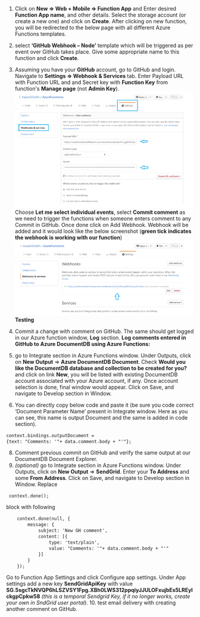1. Click on **New => Web + Mobile => Function App** and Enter desired **Function App name**, and other details. Select the storage account (or create a new one) and click on **Create**.
After clicking on new function, you will be redirected to the below page with all different Azure Functions templates.

2. select **‘GitHub Webhook – Node’** template which will be triggered as per event over GitHub takes place. Give some appropriate name to this function and click **Create**. 

3. Assuming you have your **GitHub** account, go to GitHub and login. Navigate to **Settings => Webhook & Services** tab. Enter Payload URL with Function URL and and Secret key with **Function Key** from function's **Manage page** (not **Admin Key**).
![github webhooks settings](images/Azure-Functions-7.png)
Choose **Let me select individual events**,  select **Commit comment** as we need to trigger the functions when someone enters comment to any Commit in GitHub.
Once done click on Add Webhook.
Webhook will be added and it would look like the below screenshot (**green tick indicates the webhook is working with our function**)
![github webhooks settings](images/Azure-Functions-9.png)
**Testing**
4. Commit a change with comment on GitHub.
The same should get logged in our Azure function window, **Log** section.
**Log comments entered in GitHub to Azure DocumentDB using Azure Functions:**
6. go to Integrate section in Azure Functions window. Under Outputs, click on **New Output** => **Azure DocumentDB Document**. Check **Would you like the DocumentDB database and collection to be created for you?** and click on link **New**, you will be listed with existing DocumentDB account associated with your Azure account, if any. 
Once account selection is done, final window would appear. Click on Save, and navigate to Develop section in Window.
7. You can directly copy below code and paste it (be sure you code correct ‘Document Parameter Name’ present in Integrate window. Here as you can see, this name is output
Document and the same is added in code section).
```#node
context.bindings.outputDocument =
{text: "Comments: '"+ data.comment.body + "'"};
```
8. Comment previous commit on GitHub and verify the same output at our DocumentDB Document Explorer.
9. *(optional)* go to Integrate section in Azure Functions window. Under Outputs, click on **New Output** => **SendGrid**. Enter your **To Address** and some **From Address**. Click on Save, and navigate to Develop section in Window. Replace 
```#js
 context.done();
```
block with following
```#js
    context.done(null, {
        message: {
            subject: 'New GH comment',
            content: [{
                type: 'text/plain',
                value: "Comments: '"+ data.comment.body + "'"
            }]
        }
    });
```
Go to Function App Settings and click Configure app settings. Under App settings add a new key **SendGridApiKey** with value **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** *(this is a temporal Sendgrid Key, if it no longer works, create your own in SndGrid user portal)*.
10. test email delivery with creating another comment on GitHub.
